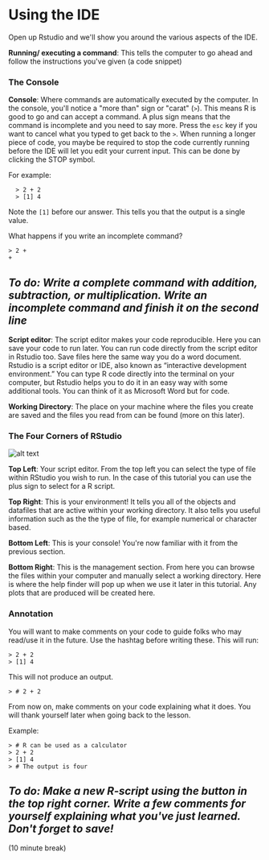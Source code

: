 # Using the IDE

Open up Rstudio and we'll show you around the various aspects of the IDE. 

**Running/ executing a command**: This tells the computer to go ahead and follow the instructions you've given (a code snippet)

### The Console
**Console**: Where commands are automatically executed by the computer. In the console, you'll notice a  "more than" sign or "carat" (```>```). This means R is good to go and can accept a command. A plus sign means that the command is incomplete and you need to say more. Press the ```esc``` key if you want to cancel what you typed to get back to the ```>```. When running a longer piece of code, you maybe be required to stop the code currently running before the IDE will let you edit your current input. This can be done by clicking the STOP symbol.



For example:

```{r}
  > 2 + 2
  > [1] 4
```


 
Note the ```[1]``` before our answer. This tells you that the output is a single value.

What happens if you  write an incomplete command?
 
 ```{r}
 > 2 +
 +
```
 
## *To do: Write a complete command with addition, subtraction, or multiplication. Write an incomplete command and finish it on the second line*
 
 
**Script editor**: The script editor makes your code reproducible. Here you can save your code to run later. You can run code directly from the script editor in Rstudio too. Save files here the same way you do a word document. Rstudio is a script editor or IDE, also known as “interactive development environment.” You can type R code directly into the terminal on your computer, but Rstudio helps you to do it in an easy way with some additional tools. You can think of it as  Microsoft Word but for code. 

**Working Directory**: The place on your machine where the files you create are saved and the files you read from can be found (more on this later).

### The Four Corners of RStudio

![alt text](https://i.redd.it/o6tq04zyozh11.png)

**Top Left**: Your script editor. From the top left you can select the type of file within RStudio you wish to run. In the case of this tutorial you can use the plus sign to select for a R script.

**Top Right**: This is your environment! It tells you all of the objects and datafiles that are active within your working directory. It also tells you useful information such as the the type of file, for example numerical or character based.

**Bottom Left**: This is your console! You're now familiar with it from the previous section.

**Bottom Right**: This is the management section. From here you can browse the files within your computer and manually select a working directory. Here is where the help finder will pop up when we use it later in this tutorial. Any plots that are produced will be created here.

### Annotation
You will want to make comments on your code to guide folks who may read/use it in the future. Use the hashtag before writing these. This will run:
 
```{r}
> 2 + 2
> [1] 4
```

 
This will not produce an output.

```{r}
> # 2 + 2
```

 
From now on, make comments on your code explaining what it does. You will thank yourself later when going back to the lesson.  
 
Example:
```{r}
> # R can be used as a calculator
> 2 + 2
> [1] 4
> # The output is four
```

## *To do: Make a new R-script using the button in the top right corner. Write a few comments for yourself explaining what you've just learned. Don't forget to save!*

(10 minute break)
